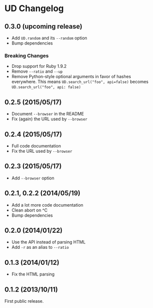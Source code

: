 # UD Changelog

## 0.3.0 (upcoming release)

* Add `UD.random` and its `--random` option
* Bump dependencies

### Breaking Changes

* Drop support for Ruby 1.9.2
* Remove `--ratio` and `--up`
* Remove Python-style optional arguments in favor of hashes everywhere. This
  means `UD.search_url("foo", api=false)` becomes
  `UD.search_url("foo", api: false)`

## 0.2.5 (2015/05/17)

* Document `--browser` in the README
* Fix (again) the URL used by `--browser`

## 0.2.4 (2015/05/17)

* Full code documentation
* Fix the URL used by `--browser`

## 0.2.3 (2015/05/17)

* Add `--browser` option

## 0.2.1, 0.2.2 (2014/05/19)

* Add a lot more code documentation
* Clean abort on ^C
* Bump dependencies

## 0.2.0 (2014/01/22)

* Use the API instead of parsing HTML
* Add `-r` as an alias to `--ratio`

## 0.1.3 (2014/01/12)

* Fix the HTML parsing

## 0.1.2 (2013/10/11)

First public release.

